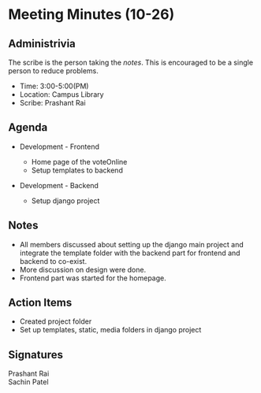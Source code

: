 
# Meeting Minutes (10-26)

## Administrivia
The scribe is the person taking the _notes_. This is encouraged to be a single person to reduce problems.
* Time: 3:00-5:00(PM)
* Location: Campus Library
* Scribe: Prashant Rai

## Agenda
* Development - Frontend
  * Home page of the voteOnline
  * Setup templates to backend

* Development - Backend
  * Setup django project

## Notes
* All members discussed about setting up the django main project and integrate the template folder with the backend part for frontend and backend to co-exist. 
* More discussion on design were done. 
* Frontend part was started for the homepage.


## Action Items
* Created project folder
* Set up templates, static, media folders in django project


## Signatures
Prashant Rai  
Sachin Patel  

